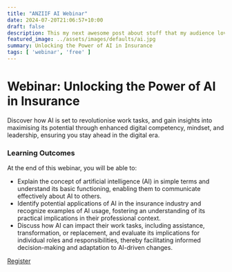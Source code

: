 ```yaml
---
title: "ANZIIF AI Webinar"
date: 2024-07-20T21:06:57+10:00
draft: false
description: This my next awesome post about stuff that my audience love to read.
featured_image: ../assets/images/defaults/ai.jpg
summary: Unlocking the Power of AI in Insurance
tags: [ 'webinar', 'free' ]
---
```


# Webinar: Unlocking the Power of AI in Insurance
Discover how AI is set to revolutionise work tasks, and gain insights into maximising its potential through enhanced digital competency, mindset, and leadership, ensuring you stay ahead in the digital era.

### Learning Outcomes

At the end of this webinar, you will be able to:
- Explain the concept of artificial intelligence (AI) in simple terms and understand its basic functioning, enabling them to communicate effectively about AI to others.
- Identify potential applications of AI in the insurance industry and recognize examples of AI usage, fostering an understanding of its practical implications in their professional context.
- Discuss how AI can impact their work tasks, including assistance, transformation, or replacement, and evaluate its implications for individual roles and responsibilities, thereby facilitating informed decision-making and adaptation to AI-driven changes.

[Register](https://anziif.com/professional-development/events/anziif-webinar-unlock-the-power-of-ai)
